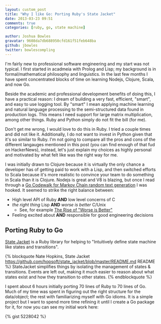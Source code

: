 ```yaml
---
layout: custom_post
title: "Why I like Go: Porting Ruby's State Jacket"
date: 2013-03-23 09:51
comments: true
categories: [ruby, go, state machine]

author: Joshua Bowles
gravatar: 9608da7db688950cfd161f51feb648ba
github: jbowles
twitter: bowlescompling
---
```

I'm fairly new to professional software engineering and my start was not typical. I first started in acadmeia with Prolog and Lisp; my background is in formal/mathematical philosophy and linguistics. In the last few months I have spent concentrated blocks of time on learning Nodejs, Clojure, Scala, and now Go.

Beside the academic and professional development benefits of doing this, I have a practical reason: I dream of building a very fast, efficient, "smart", and easy to use logging tool. By "smart" I mean applying machine learning and natural language processing to the semi-structured data found in production logs. This means I need support for large matrix multiplication, among other things. Ruby and Python simply do not fit the bill (for me).

<!-- more -->

Don't get me wrong, I would love to do this in Ruby. I tried a couple times and did not like it. Additionally, I do not want to invest in Python given that it's so similar to Ruby. I'm not going to compare all the pros and cons of the different langauges mentioned in this post (you can find enough of that fud on HackerNews), instead, let's just explain my choices as highly personal and motivated by what felt like was the right way for me.

I was initially drawn to Clojure because it is virtually the only chance a developer has of getting paid to work with a Lisp, and then switched efforts to Scala because it's more realistic to convince your team to do something in Scala than it is Clojure. Nodejs is great and V8 is blazing, but once I read through a [Go Codewalk for Markov Chain random text generation](http://golang.org/doc/codewalk/markov/) I was hooked. It seemed to strike the right balance between:
* High level API of Ruby **AND** low level concerns of C
* *the right thing* Lisp **AND** *worse is better* C/Unix
  * See, for example [The Rise of "Worse is Better"](http://www.jwz.org/doc/worse-is-better.html)
* Feeling excited about **AND** responsible for good engineering decisions

## Porting Ruby to Go
[State Jacket](https://github.com/hopsoft/state_jacket) is a Ruby library for helping to "Intuitively define state machine like states and transitions".

{% blockquote Nate Hopkins, State Jacket https://github.com/hopsoft/state_jacket/blob/master/README.md README %}
StateJacket simplifies things by isolating the management of states & transitions. Events are left out, making it much easier to reason about what states exist and how they transition to other states.
{% endblockquote %} 

I spent about 6 hours initially porting 70 lines of Ruby to 70 lines of Go. Much of my time was spent in figuring out the right structure for the data/object; the rest with familiarizing myself with Go idioms. It is a simple project but I want to spend more time refining it until I create a Go package for it, for now you can see my initial work here:

{% gist 5228042 %}
